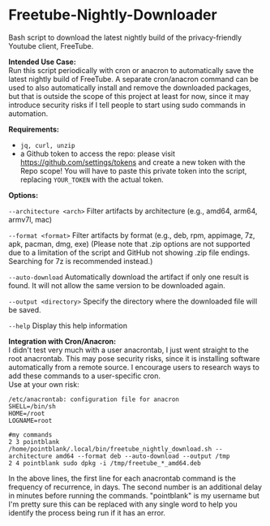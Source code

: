 # Freetube-Nightly-Downloader
Bash script to download the latest nightly build of the privacy-friendly Youtube client, FreeTube.
  
  
  
**Intended Use Case:**  
Run this script periodically with cron or anacron to automatically save the latest nightly build of FreeTube.
A separate cron/anacron command can be used to also automatically install and remove the downloaded packages,
but that is outside the scope of this project at least for now, since it may introduce security risks if I tell
people to start using sudo commands in automation.
  
  
  
**Requirements:**  
- `jq, curl, unzip`
- a Github token to access the repo:
  please visit https://github.com/settings/tokens and create a new token with the Repo scope!
  You will have to paste this private token into the script, replacing `YOUR_TOKEN` with the actual token.
  
  
  
**Options:**

`--architecture <arch>`  Filter artifacts by architecture (e.g., amd64, arm64, armv7l, mac)

`--format <format>`      Filter artifacts by format (e.g., deb, rpm, appimage, 7z, apk, pacman, dmg, exe)
                       (Please note that .zip options are not supported due to a limitation of the script and GitHub not showing .zip file endings. Searching for 7z is recommended instead.)
                         
`--auto-download`        Automatically download the artifact if only one result is found. It will not allow the same version to be downloaded again.

`--output <directory>`   Specify the directory where the downloaded file will be saved.

`--help`                 Display this help information  
  
  
  
**Integration with Cron/Anacron:**  
I didn't test very much with a user anacrontab, I just went straight to the root anacrontab. This may pose security risks, since it is installing software automatically from a remote source. I encourage users to research ways to add these commands to a user-specific cron.  
Use at your own risk:  

```
/etc/anacrontab: configuration file for anacron
SHELL=/bin/sh
HOME=/root
LOGNAME=root

#my commands
2 3 pointblank /home/pointblank/.local/bin/freetube_nightly_download.sh --architecture amd64 --format deb --auto-download --output /tmp
2 4 pointblank sudo dpkg -i /tmp/freetube_*_amd64.deb
```  
In the above lines, the first line for each anacrontab command is the frequency of recurrence, in days. The second number is an additional delay in minutes before running the commands. "pointblank" is my username but I'm pretty sure this can be replaced with any single word to help you identify the process being run if it has an error.
 

